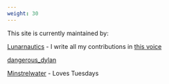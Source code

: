 ```yaml
---
weight: 30
---
```



This site is currently maintained by:

[Lunarnautics](https://www.reddit.com/user/TheLunarnautics) - I write all my contributions in [this voice](https://www.youtube.com/watch?v=J_7pEVPvuug)

[dangerous_dylan](https://www.reddit.com/user/dangerous_dylan/)

[Minstrelwater](https://www.reddit.com/user/minstrelwater) - Loves Tuesdays
